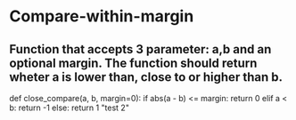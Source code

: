 # Compare-within-margin

## Function that accepts 3 parameter: a,b and an optional margin. The function should return wheter a is lower than, close to or higher than b.

def close_compare(a, b, margin=0):
    if abs(a - b) <= margin: return 0
    elif a < b: return -1
    else: return 1
"test 2"
